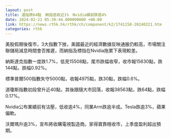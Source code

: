 ```yaml
---
layout: post
title: 道指跌64點　納指低收近1%　Nvidia績前跌逾4%
date: 2024-02-21 05:39:44.000000000 +08:00
link: https://news.rthk.hk/rthk/ch/component/k2/1741158-20240221.htm
categories: rthk
---
```


美股假期後復市，3大指數下挫，美國最近的經濟數據反映通脹仍較高，市場關注聯儲局減息時間會否推遲，而納指及標指在Nvidia拖累下表現較差。

納斯達克指數一度跌1.7%，低見15508點，尾市跌幅收窄，收市報15630點，跌144點，跌幅0.92%。

標準普爾500指數失守5000點，收報4975點，跌30點，跌幅0.6%。

道瓊斯指數初段曾升近40點，其後跟隨大市回落，收報38563點，跌64點，跌幅0.17%。

Nvidia公布業績前有沽壓，低收逾4%，同業Arm跌逾半成。Tesla跌逾3%，蘋果偏軟。

沃爾瑪升逾3%，宣布將收購電視製造商。家得寶靠穩收市，上季度盈利超出預期。
